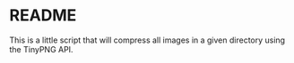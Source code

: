 # README

This is a little script that will compress all images in a given directory using the TinyPNG API.